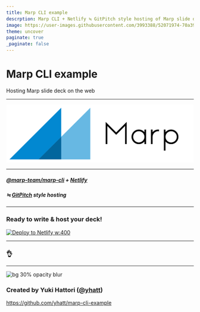```yaml
---
title: Marp CLI example
descrption: Marp CLI + Netlify ≒ GitPitch style hosting of Marp slide deck on the web
image: https://user-images.githubusercontent.com/3993388/52071974-70a39880-25c7-11e9-8aee-9e026fc7f49e.png
theme: uncover
paginate: true
_paginate: false
---
```


# <!--fit--> Marp CLI example

Hosting Marp slide deck on the web

---

![Marp bg 60%](https://github.com/marp-team/marp/blob/master/marp.png?raw=true)

---

<!--
_backgroundColor: #123
_color: #fff
-->

##### <!--fit--> [@marp-team/marp-cli](https://github.com/marp-team/marp-cli) + [Netlify](https://www.netlify.com/)

##### <!--fit--> ≒ [GitPitch](https://gitpitch.com/) style hosting

---

### Ready to write & host your deck!

[![Deploy to Netlify w:400](https://www.netlify.com/img/deploy/button.svg)](https://app.netlify.com/start/deploy?repository=https://github.com/yhatt/marp-cli-example)

---

### <!--fit--> :ok_hand:

---

![bg 30% opacity blur](https://github.com/yhatt.png)

### Created by Yuki Hattori ([@yhatt](https://github.com/yhatt))

https://github.com/yhatt/marp-cli-example
